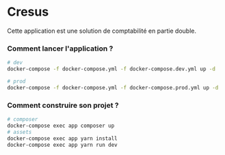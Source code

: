 # Cresus

Cette application est une solution de comptabilité en partie double.

### Comment lancer l'application ?

```bash
# dev
docker-compose -f docker-compose.yml -f docker-compose.dev.yml up -d

# prod
docker-compose -f docker-compose.yml -f docker-compose.prod.yml up -d
```

### Comment construire son projet ?

```bash
# composer
docker-compose exec app composer up
# assets
docker-compose exec app yarn install
docker-compose exec app yarn run dev
```
